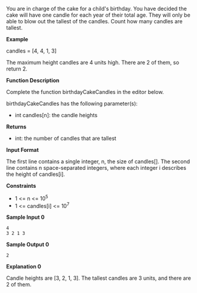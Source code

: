 You are in charge of the cake for a child's birthday. You have decided the cake will have one candle for each year of their total age. They will only be able to blow out the tallest of the candles. Count how many candles are tallest.

**Example**

candles = [4, 4, 1, 3]


The maximum height candles are 4 units high. There are 2 of them, so return 2.

**Function Description**

Complete the function birthdayCakeCandles in the editor below.

birthdayCakeCandles has the following parameter(s):

 - int candles[n]: the candle heights

**Returns**

 - int: the number of candles that are tallest

**Input Format**

The first line contains a single integer, n, the size of candles[].
The second line contains n space-separated integers, where each integer i describes the height of candles[i].

**Constraints**

 - 1 <= n <= 10<sup>5</sup>
 - 1 <= candles[i] <= 10<sup>7</sup>

**Sample Input 0**

    4
    3 2 1 3

**Sample Output 0**

    2

**Explanation 0**

Candle heights are [3, 2, 1, 3]. The tallest candles are 3 units, and there are 2 of them.
